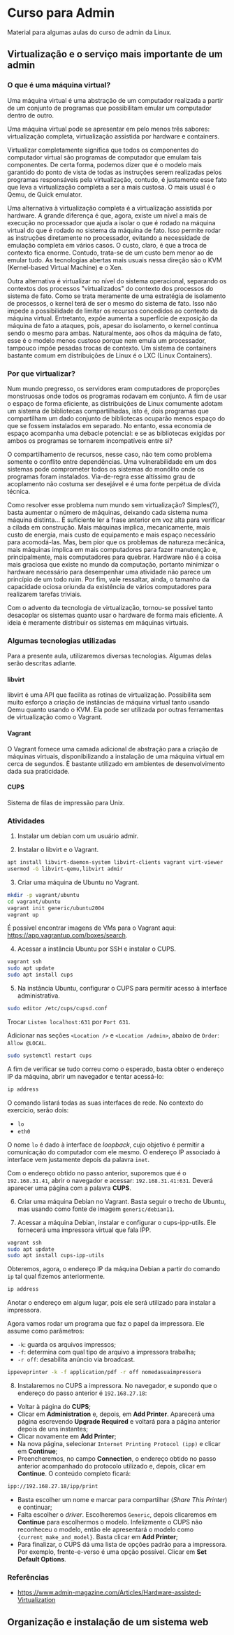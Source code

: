 # Curso para Admin
Material para algumas aulas do curso de admin da Linux.

## Virtualização e o serviço mais importante de um admin

### O que é uma máquina virtual?
Uma máquina virtual é uma abstração de um computador realizada a partir de um conjunto de programas que possibilitam emular um computador dentro de outro.

Uma máquina virtual pode se apresentar em pelo menos três sabores: virtualização completa, virtualização assistida por hardware e containers.

Virtualizar completamente significa que todos os componentes do computador virtual são programas de computador que emulam tais componentes. De certa forma, podemos dizer que é o modelo mais garantido do ponto de vista de todas as instruções serem realizadas pelos programas responsáveis pela virtualização, contudo, é justamente esse fato que leva a virtualização completa a ser a mais custosa. O mais usual é o Qemu, de Quick emulator.

Uma alternativa à virtualização completa é a virtualização assistida por hardware. A grande diferença é que, agora, existe um nível a mais de execução no processador que ajuda a isolar o que é rodado na máquina virtual do que é rodado no sistema da máquina de fato. Isso permite rodar as instruções diretamente no processador, evitando a necessidade de emulação completa em vários casos. O custo, claro, é que a troca de contexto fica enorme. Contudo, trata-se de um custo bem menor ao de emular tudo. As tecnologias abertas mais usuais nessa direção são o KVM (Kernel-based Virtual Machine) e o Xen.

Outra alternativa é virtualizar no nível do sistema operacional, separando os contextos dos processos "virtualizados" do contexto dos processos do sistema de fato. Como se trata meramente de uma estratégia de isolamento de processos, o kernel terá de ser o mesmo do sistema de fato. Isso não impede a possibilidade de limitar os recursos concedidos ao contexto da máquina virtual. Entretanto, expõe aumenta a superfície de exposição da máquina de fato a ataques, pois, apesar do isolamento, o kernel continua sendo o mesmo para ambas. Naturalmente, aos olhos da máquina de fato, esse é o modelo menos custoso porque nem emula um processador, tampouco impõe pesadas trocas de contexto. Um sistema de containers bastante comum em distribuições de Linux é o LXC (Linux Containers).

### Por que virtualizar?
Num mundo pregresso, os servidores eram computadores de proporções monstruosas onde todos os programas rodavam em conjunto. A fim de usar o espaço de forma eficiente, as distribuições de Linux comumente adotam um sistema de bibliotecas compartilhadas, isto é, dois programas que compartilham um dado conjunto de bibliotecas ocuparão menos espaço do que se fossem instalados em separado. No entanto, essa economia de espaço acompanha uma debacle potencial: e se as bibliotecas exigidas por ambos os programas se tornarem incompatíveis entre si?

O compartilhamento de recursos, nesse caso, não tem como problema somente o conflito entre dependências. Uma vulnerabilidade em um dos sistemas pode comprometer todos os sistemas do monólito onde os programas foram instalados. Via-de-regra esse altíssimo grau de acoplamento não costuma ser desejável e é uma fonte perpétua de dívida técnica.

Como resolver esse problema num mundo sem virtualização? Simples(?), basta aumentar o número de máquinas, deixando cada sistema numa máquina distinta... É suficiente ler a frase anterior em voz alta para verificar a cilada em construção. Mais máquinas implica, mecanicamente, mais custo de energia, mais custo de equipamento e mais espaço necessário para acomodá-las. Mas, bem pior que os problemas de natureza mecânica, mais máquinas implica em mais computadores para fazer manutenção e, principalmente, mais computadores para quebrar. Hardware não é a coisa mais graciosa que existe no mundo da computação, portanto minimizar o hardware necessário para desempenhar uma atividade não parece um princípio de um todo ruim. Por fim, vale ressaltar, ainda, o tamanho da capacidade ociosa oriunda da existência de vários computadores para realizarem tarefas triviais.

Com o advento da tecnologia de virtualização, tornou-se possível tanto desacoplar os sistemas quanto usar o hardware de forma mais eficiente. A ideia é meramente distribuir os sistemas em máquinas virtuais.

### Algumas tecnologias utilizadas
Para a presente aula, utilizaremos diversas tecnologias. Algumas delas serão descritas adiante.

#### libvirt
libvirt é uma API que facilita as rotinas de virtualização. Possibilita sem muito esforço a criação de instâncias de máquina virtual tanto usando Qemu quanto usando o KVM. Ela pode ser utilizada por outras ferramentas de virtualização como o Vagrant.

#### Vagrant
O Vagrant fornece uma camada adicional de abstração para a criação de máquinas virtuais, disponibilizando a instalação de uma máquina virtual em cerca de segundos. È bastante utilizado em ambientes de desenvolvimento dada sua praticidade.

#### CUPS
Sistema de filas de impressão para Unix.

### Atividades

1) Instalar um debian com um usuário admir.

2) Instalar o libvirt e o Vagrant.

```bash
apt install libvirt-daemon-system libvirt-clients vagrant virt-viewer
usermod -G libvirt-qemu,libvirt admir
```

3) Criar uma máquina de Ubuntu no Vagrant.

```bash
mkdir -p vagrant/ubuntu
cd vagrant/ubuntu
vagrant init generic/ubuntu2004
vagrant up
```

É possível encontrar imagens de VMs para o Vagrant aqui: https://app.vagrantup.com/boxes/search.

4) Acessar a instância Ubuntu por SSH e instalar o CUPS.

```bash
vagrant ssh
sudo apt update
sudo apt install cups
```

5) Na instância Ubuntu, configurar o CUPS para permitir acesso à interface administrativa.

```bash
sudo editor /etc/cups/cupsd.conf
```

Trocar `Listen localhost:631` por `Port 631`.

Adicionar nas seções `<Location />` e `<Location /admin>`, abaixo de `Order`: `Allow @LOCAL`.

```bash
sudo systemctl restart cups
```

A fim de verificar se tudo correu como o esperado, basta obter o endereço IP da máquina, abrir um navegador e tentar acessá-lo:

```bash
ip address
```

O comando listará todas as suas interfaces de rede. No contexto do exercício, serão dois:
  - `lo`
  - `eth0`

O nome `lo` é dado à interface de *loopback*, cujo objetivo é permitir a comunicação do computador com ele mesmo. O endereço IP associado à interface vem justamente depois da palavra `inet`.

Com o endereço obtido no passo anterior, suporemos que é o `192.168.31.41`, abrir o navegador e acessar: `192.168.31.41:631`. Deverá aparecer uma página com a palavra **CUPS**.

6) Criar uma máquina Debian no Vagrant.
Basta seguir o trecho de Ubuntu, mas usando como fonte de imagem `generic/debian11`.

7) Acessar a máquina Debian, instalar e configurar o cups-ipp-utils. Ele fornecerá uma impressora virtual que fala IPP.

```bash
vagrant ssh
sudo apt update
sudo apt install cups-ipp-utils
```

Obteremos, agora, o endereço IP da máquina Debian a partir do comando `ip` tal qual fizemos anteriormente.

```bash
ip address
```

Anotar o endereço em algum lugar, pois ele será utilizado para instalar a impressora.

Agora vamos rodar um programa que faz o papel da impressora. Ele assume como parâmetros:
  - `-k`: guarda os arquivos impressos;
  - `-f`: determina com qual tipo de arquivo a impressora trabalha;
  - `-r off`: desabilita anúncio via broadcast.

```bash
ippeveprinter -k -f application/pdf -r off nomedasuaimpressora
```

8) Instalaremos no CUPS a impressora. No navegador, e supondo que o endereço do passo anterior é `192.168.27.18`:
  - Voltar à página do **CUPS**;
  - Clicar em **Administration** e, depois, em **Add Printer**. Aparecerá uma página escrevendo **Upgrade Required** e voltará para a página anterior depois de uns instantes;
  - Clicar novamente em **Add Printer**;
  - Na nova página, selecionar `Internet Printing Protocol (ipp)` e clicar em **Continue**;
  - Preencheremos, no campo **Connection**, o endereço obtido no passo anterior acompanhado do protocolo utilizado e, depois, clicar em **Continue**. O conteúdo completo ficará:

```bash
ipp://192.168.27.18/ipp/print
```

  - Basta escolher um nome e marcar para compartilhar (*Share This Printer*) e continuar;
  - Falta escolher o *driver*. Escolheremos `Generic`, depois clicaremos em **Continue** para escolhermos o modelo. Infelizmente o CUPS não reconheceu o modelo, então ele apresentará o modelo como `{current_make_and_model}`. Basta clicar em **Add Printer**;
  - Para finalizar, o CUPS dá uma lista de opções padrão para a impressora. Por exemplo, frente-e-verso é uma opção possível. Clicar em **Set Default Options**.

### Referências
  - https://www.admin-magazine.com/Articles/Hardware-assisted-Virtualization

## Organização e instalação de um sistema web
